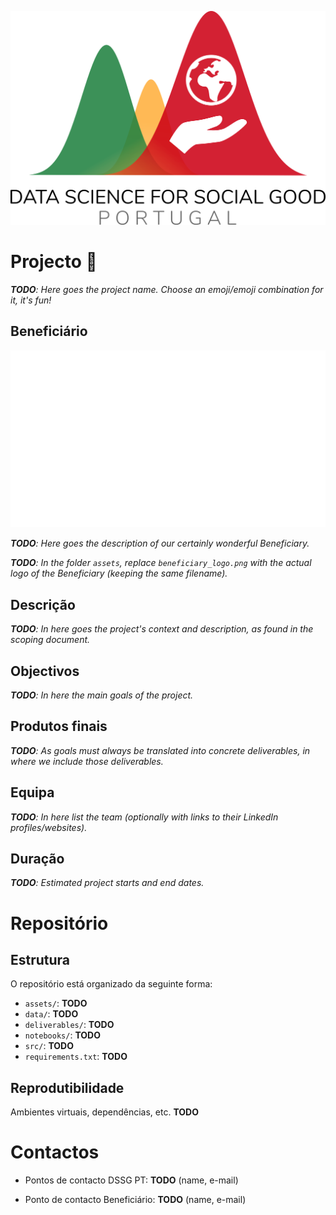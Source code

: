 ![DSGG Portugal](assets/dssg_logo_lettering.png)

# Projecto 🚀

_**TODO**: Here goes the project name. Choose an emoji/emoji combination for it, it's fun!_

## Beneficiário
![Beneficiary](assets/beneficiary_logo.png)

_**TODO**: Here goes the description of our certainly wonderful Beneficiary._

_**TODO**: In the folder `assets`, replace `beneficiary_logo.png` with the actual logo of the Beneficiary (keeping the same filename)._

## Descrição

_**TODO**: In here goes the project's context and description, as found in the scoping document._

## Objectivos

_**TODO**: In here the main goals of the project._

## Produtos finais

_**TODO**: As goals must always be translated into concrete deliverables, in where we include those deliverables._

## Equipa

_**TODO**: In here list the team (optionally with links to their LinkedIn profiles/websites)._

## Duração

_**TODO**: Estimated project starts and end dates._

# Repositório

## Estrutura

O repositório está organizado da seguinte forma: 

+ `assets/`: **TODO**
+ `data/`: **TODO**
+ `deliverables/`: **TODO**
+ `notebooks/`: **TODO**
+ `src/`: **TODO**
+ `requirements.txt`: **TODO**

## Reprodutibilidade

Ambientes virtuais, dependências, etc. **TODO**

# Contactos

+ Pontos de contacto DSSG PT: **TODO** (name, e-mail)

+ Ponto de contacto Beneficiário: **TODO** (name, e-mail)
